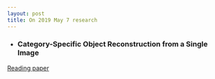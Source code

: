 ```yaml
---
layout: post
title: On 2019 May 7 research
---
```



* ### Category-Specific Object Reconstruction from a Single Image

[Reading paper](https://abhishekkar.info/categoryshapes.pdf)



